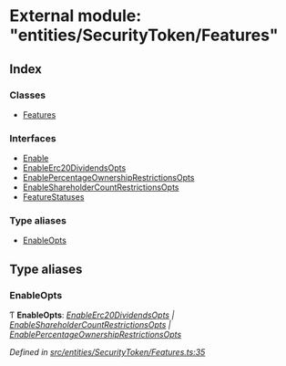 # External module: "entities/SecurityToken/Features"

## Index

### Classes

- [Features](../classes/_entities_securitytoken_features_.features.md)

### Interfaces

- [Enable](../interfaces/_entities_securitytoken_features_.enable.md)
- [EnableErc20DividendsOpts](../interfaces/_entities_securitytoken_features_.enableerc20dividendsopts.md)
- [EnablePercentageOwnershipRestrictionsOpts](../interfaces/_entities_securitytoken_features_.enablepercentageownershiprestrictionsopts.md)
- [EnableShareholderCountRestrictionsOpts](../interfaces/_entities_securitytoken_features_.enableshareholdercountrestrictionsopts.md)
- [FeatureStatuses](../interfaces/_entities_securitytoken_features_.featurestatuses.md)

### Type aliases

- [EnableOpts](_entities_securitytoken_features_.md#enableopts)

## Type aliases

### EnableOpts

Ƭ **EnableOpts**: _[EnableErc20DividendsOpts](../interfaces/_entities_securitytoken_features_.enableerc20dividendsopts.md) | [EnableShareholderCountRestrictionsOpts](../interfaces/_entities_securitytoken_features_.enableshareholdercountrestrictionsopts.md) | [EnablePercentageOwnershipRestrictionsOpts](../interfaces/_entities_securitytoken_features_.enablepercentageownershiprestrictionsopts.md)_

_Defined in [src/entities/SecurityToken/Features.ts:35](https://github.com/PolymathNetwork/polymath-sdk/blob/660aba8/src/entities/SecurityToken/Features.ts#L35)_
